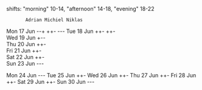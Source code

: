 shifts: "morning" 10-14, "afternoon" 14-18, "evening" 18-22

           Adrian Michiel Niklas
Mon 17 Jun  --+    ++-     ---
Tue 18 Jun  ++-    ++-    
Wed 19 Jun         +--    
Thu 20 Jun         ++-    
Fri 21 Jun         ++-    
Sat 22 Jun         ++-    
Sun 23 Jun         ---    

Mon 24 Jun         ---
Tue 25 Jun         ++-
Wed 26 Jun         ++-
Thu 27 Jun         ++-
Fri 28 Jun         ++-
Sat 29 Jun         ++-
Sun 30 Jun         ---
